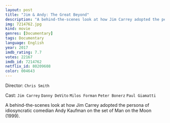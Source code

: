 ```yaml
---
layout: post
title: "Jim & Andy: The Great Beyond"
description: "A behind-the-scenes look at how Jim Carrey adopted the persona of idiosyncratic comedian Andy Kaufman on the set of Man on the Moon (1999)..."
img: 7214762.jpg
kind: movie
genres: [Documentary]
tags: Documentary 
language: English
year: 2017
imdb_rating: 7.7
votes: 22167
imdb_id: 7214762
netflix_id: 80209608
color: 004643
---
```

Director: `Chris Smith`  

Cast: `Jim Carrey` `Danny DeVito` `Milos Forman` `Peter Bonerz` `Paul Giamatti` 

A behind-the-scenes look at how Jim Carrey adopted the persona of idiosyncratic comedian Andy Kaufman on the set of Man on the Moon (1999).